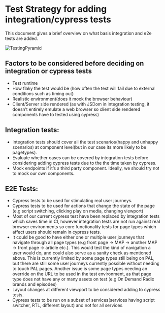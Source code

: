 # Test Strategy for adding integration/cypress tests
This document gives a brief overview on what basis integration and e2e tests are added.

![TestingPyramid](https://user-images.githubusercontent.com/9802855/83626408-42541580-a58d-11ea-9891-30dcd2e5b936.png)

## Factors to be considered before deciding on integration or cypress tests

- Test runtime
- How flaky the test would be (how often the test will fail due to external conditions such as timing out)
- Realistic environment(does it mock the browser behaviour)
- Client/Server side rendered (as with JSDom in integration testing, it doesn’t entirely emulate a web browser so client side rendered components have to tested using cypress)

## Integration tests:

- Integration tests should cover all the test scenarios(happy and unhappy scenarios) at component level(but in our case its more likely to be pagetypes).
- Evaluate whether cases can be covered by integration tests before considering adding cypress tests due to the the time taken by cypress.
- Mock endpoints if it’s a third party component. Ideally, we should try not to mock our own components.

## E2E Tests:

- Cypress tests to be used for stimulating real user journeys.
- Cypress tests to be used for actions that change the state of the page (e.g script switching, clicking play on media, changing viewport)
-  Most of our current cypress test have been replaced by integration tests which saves time in CI, however integration tests are not run against real browser environments so core functionality tests for page types which affect users should remain in cypress tests.
- It could be good to have either one or multiple user journeys that navigate through all page types (e.g front page → MAP → another MAP → front page → article etc.). This would test the kind of navigation a user would do, and could also serve as a sanity check as mentioned above. This is currently limited by some page types still being on PAL, but there are still some user journeys currently possible without needing to touch PAL pages. Another issue is some page types needing an override on the URL to be used in the test environment, as that page type does not have any or many assets on test (e.g On Demand Radio brands and episodes)
- Layout changes at different viewport to be considered adding to cypress tests.
- Cypress tests to be run on a subset of services(services having script switcher, RTL, different layout) and not for all services.
